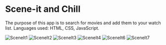 # Scene-it and Chill

The purpose of this app is to search for movies and add them to your watch list.
Languages used: HTML, CSS, JavaScript.

![SceneIt1](https://user-images.githubusercontent.com/92894323/163435833-7af18424-4a80-49d3-8492-23c4867277e0.png)
![SceneIt2](https://user-images.githubusercontent.com/92894323/163435868-f4175dda-03f9-408e-81e7-aa19d31f6660.png)
![SceneIt3](https://user-images.githubusercontent.com/92894323/163435875-30f9c395-a157-44e7-aaaa-c6b5a6e82faa.png)
![SceneIt4](https://user-images.githubusercontent.com/92894323/163435887-9e0999c3-f554-49c8-89eb-585f40364404.png)
![SceneIt6](https://user-images.githubusercontent.com/92894323/163435897-bcd0502e-fa56-4f77-b463-28d5bd973395.png)
![SceneIt7](https://user-images.githubusercontent.com/92894323/163435902-1f12ddb0-17d6-4695-9584-e569a062f257.png)
